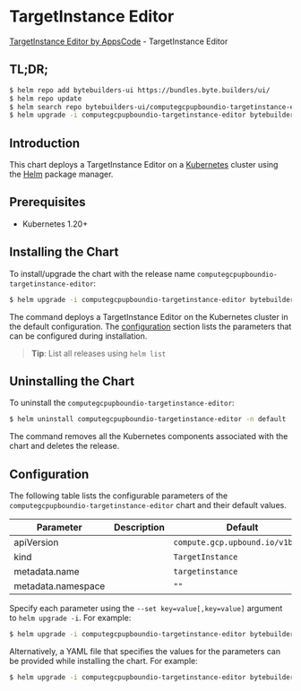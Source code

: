 # TargetInstance Editor

[TargetInstance Editor by AppsCode](https://byte.builders) - TargetInstance Editor

## TL;DR;

```bash
$ helm repo add bytebuilders-ui https://bundles.byte.builders/ui/
$ helm repo update
$ helm search repo bytebuilders-ui/computegcpupboundio-targetinstance-editor --version=v0.4.18
$ helm upgrade -i computegcpupboundio-targetinstance-editor bytebuilders-ui/computegcpupboundio-targetinstance-editor -n default --create-namespace --version=v0.4.18
```

## Introduction

This chart deploys a TargetInstance Editor on a [Kubernetes](http://kubernetes.io) cluster using the [Helm](https://helm.sh) package manager.

## Prerequisites

- Kubernetes 1.20+

## Installing the Chart

To install/upgrade the chart with the release name `computegcpupboundio-targetinstance-editor`:

```bash
$ helm upgrade -i computegcpupboundio-targetinstance-editor bytebuilders-ui/computegcpupboundio-targetinstance-editor -n default --create-namespace --version=v0.4.18
```

The command deploys a TargetInstance Editor on the Kubernetes cluster in the default configuration. The [configuration](#configuration) section lists the parameters that can be configured during installation.

> **Tip**: List all releases using `helm list`

## Uninstalling the Chart

To uninstall the `computegcpupboundio-targetinstance-editor`:

```bash
$ helm uninstall computegcpupboundio-targetinstance-editor -n default
```

The command removes all the Kubernetes components associated with the chart and deletes the release.

## Configuration

The following table lists the configurable parameters of the `computegcpupboundio-targetinstance-editor` chart and their default values.

|     Parameter      | Description |                   Default                   |
|--------------------|-------------|---------------------------------------------|
| apiVersion         |             | <code>compute.gcp.upbound.io/v1beta1</code> |
| kind               |             | <code>TargetInstance</code>                 |
| metadata.name      |             | <code>targetinstance</code>                 |
| metadata.namespace |             | <code>""</code>                             |


Specify each parameter using the `--set key=value[,key=value]` argument to `helm upgrade -i`. For example:

```bash
$ helm upgrade -i computegcpupboundio-targetinstance-editor bytebuilders-ui/computegcpupboundio-targetinstance-editor -n default --create-namespace --version=v0.4.18 --set apiVersion=compute.gcp.upbound.io/v1beta1
```

Alternatively, a YAML file that specifies the values for the parameters can be provided while
installing the chart. For example:

```bash
$ helm upgrade -i computegcpupboundio-targetinstance-editor bytebuilders-ui/computegcpupboundio-targetinstance-editor -n default --create-namespace --version=v0.4.18 --values values.yaml
```

